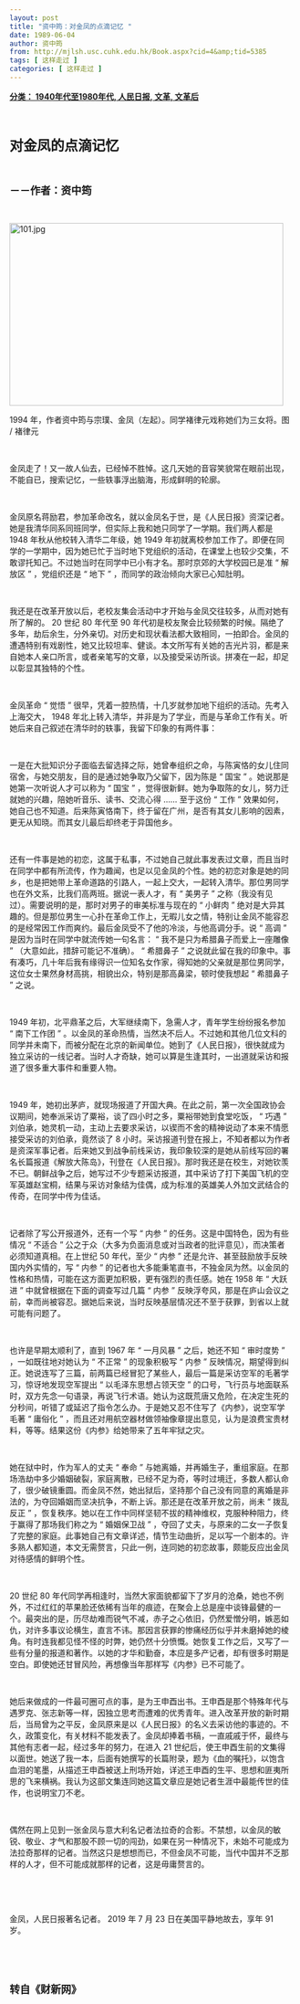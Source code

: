 ```yaml
---
layout: post
title: "资中筠：对金凤的点滴记忆 "
date: 1989-06-04
author: 资中筠
from: http://mjlsh.usc.cuhk.edu.hk/Book.aspx?cid=4&amp;tid=5385
tags: [ 这样走过 ]
categories: [ 这样走过 ]
---
```


<div style="margin: 15px 10px 10px 0px;">
<div>
<span id="ctl00_ContentPlaceHolder1_chapter1_SubjectLabel" style="font-weight:bold;text-decoration:underline;">
   分类： 1940年代至1980年代, 人民日报, 文革, 文革后
  </span>
</div>
<p class="p1">
<b>
<font size="5">
<span class="s1">
</span>
<br/>
</font>
</b>
</p>
<p class="p2">
<b>
<font size="5">
<span class="s1" style="">
     对金凤的点滴记忆
    </span>
<span class="s2" style="">
<span class="Apple-converted-space" style="">
</span>
</span>
</font>
</b>
</p>
<p class="p1">
<b>
<font size="4">
<span class="s1">
</span>
<br/>
</font>
</b>
</p>
<p class="p2">
<span class="s1">
<b>
<font size="4">
     －－作者：资中筠
    </font>
</b>
</span>
</p>
<p class="p1">
<span class="s1">
</span>
<br/>
</p>
<p class="p3">
<span class="s1">
<img alt="101.jpg" border="0" height="320" src="http://mjlsh.usc.cuhk.edu.hk/medias/contents/5385/101.jpg" width="480"/>
</span>
</p>
<p class="p2">
<span class="s2">
   1994
  </span>
<span class="s1">
   年，作者资中筠与宗璞、金凤（左起）。同学褚律元戏称她们为三女将。图
  </span>
<span class="s2">
   /
  </span>
<span class="s1">
   褚律元
  </span>
</p>
<p class="p1">
<span class="s1">
</span>
<br/>
</p>
<p class="p2">
<span class="s1">
   金凤走了！又一故人仙去，已经悼不胜悼。这几天她的音容笑貌常在眼前出现，不能自已，搜索记忆，一些轶事浮出脑海，形成鲜明的轮廓。
  </span>
</p>
<p class="p1">
<span class="s1">
</span>
<br/>
</p>
<p class="p2">
<span class="s1">
   金凤原名蒋励君，参加革命改名，就以金凤名于世，是《人民日报》资深记者。她是我清华同系同班同学，但实际上我和她只同学了一学期。我们两人都是
  </span>
<span class="s2">
   1948
  </span>
<span class="s1">
   年秋从他校转入清华二年级，她
  </span>
<span class="s2">
   1949
  </span>
<span class="s1">
   年初就离校参加工作了。即便在同学的一学期中，因为她已忙于当时地下党组织的活动，在课堂上也较少交集，不敢谬托知己。不过她当时在同学中已小有才名。那时京郊的大学校园已是准
  </span>
<span class="s2">
   “
  </span>
<span class="s1">
   解放区
  </span>
<span class="s2">
   ”
  </span>
<span class="s1">
   ，党组织还是
  </span>
<span class="s2">
   “
  </span>
<span class="s1">
   地下
  </span>
<span class="s2">
   ”
  </span>
<span class="s1">
   ，而同学的政治倾向大家已心知肚明。
  </span>
</p>
<p class="p1">
<span class="s1">
</span>
<br/>
</p>
<p class="p2">
<span class="s1">
   我还是在改革开放以后，老校友集会活动中才开始与金凤交往较多，从而对她有所了解的。
  </span>
<span class="s2">
   20
  </span>
<span class="s1">
   世纪
  </span>
<span class="s2">
   80
  </span>
<span class="s1">
   年代至
  </span>
<span class="s2">
   90
  </span>
<span class="s1">
   年代初是校友聚会比较频繁的时候。隔绝了多年，劫后余生，分外亲切。对历史和现状看法都大致相同，一拍即合。金凤的遭遇特别有戏剧性，她又比较坦率、健谈。本文所写有关她的吉光片羽，都是来自她本人亲口所言，或者亲笔写的文章，以及接受采访所谈。拼凑在一起，却足以彰显其独特的个性。
  </span>
</p>
<p class="p1">
<span class="s1">
</span>
<br/>
</p>
<p class="p2">
<span class="s1">
   金凤革命
  </span>
<span class="s2">
   “
  </span>
<span class="s1">
   觉悟
  </span>
<span class="s2">
   ”
  </span>
<span class="s1">
   很早，凭着一腔热情，十几岁就参加地下组织的活动。先考入上海交大，
  </span>
<span class="s2">
   1948
  </span>
<span class="s1">
   年北上转入清华，并非是为了学业，而是与革命工作有关。听她后来自己叙述在清华时的轶事，我留下印象的有两件事：
  </span>
</p>
<p class="p1">
<span class="s1">
</span>
<br/>
</p>
<p class="p2">
<span class="s1">
   一是在大批知识分子面临去留选择之际，她曾奉组织之命，与陈寅恪的女儿住同宿舍，与她交朋友，目的是通过她争取乃父留下，因为陈是
  </span>
<span class="s2">
   “
  </span>
<span class="s1">
   国宝
  </span>
<span class="s2">
   ”
  </span>
<span class="s1">
   。她说那是她第一次听说人才可以称为
  </span>
<span class="s2">
   “
  </span>
<span class="s1">
   国宝
  </span>
<span class="s2">
   ”
  </span>
<span class="s1">
   ，觉得很新鲜。她为争取陈的女儿，努力迁就她的兴趣，陪她听音乐、读书、交流心得
  </span>
<span class="s2">
   ……
  </span>
<span class="s1">
   至于这份
  </span>
<span class="s2">
   “
  </span>
<span class="s1">
   工作
  </span>
<span class="s2">
   ”
  </span>
<span class="s1">
   效果如何，她自己也不知道。后来陈寅恪南下，终于留在广州，是否有其女儿影响的因素，更无从知晓。而其女儿最后却终老于异国他乡。
  </span>
</p>
<p class="p1">
<span class="s1">
</span>
<br/>
</p>
<p class="p2">
<span class="s1">
   还有一件事是她的初恋，这属于私事，不过她自己就此事发表过文章，而且当时在同学中都有所流传，作为趣闻，也足以见金凤的个性。她的初恋对象是她的同乡，也是把她带上革命道路的引路人，一起上交大，一起转入清华。那位男同学也在外文系，比我们高两班。据说一表人才，有
  </span>
<span class="s2">
   “
  </span>
<span class="s1">
   美男子
  </span>
<span class="s2">
   ”
  </span>
<span class="s1">
   之称（我没有见过）。需要说明的是，那时对男子的审美标准与现在的
  </span>
<span class="s2">
   “
  </span>
<span class="s1">
   小鲜肉
  </span>
<span class="s2">
   ”
  </span>
<span class="s1">
   绝对是大异其趣的。但是那位男生一心扑在革命工作上，无暇儿女之情，特别让金凤不能容忍的是经常因工作而爽约。最后金凤受不了他的冷淡，与他高调分手。说
  </span>
<span class="s2">
   “
  </span>
<span class="s1">
   高调
  </span>
<span class="s2">
   ”
  </span>
<span class="s1">
   是因为当时在同学中就流传她一句名言：
  </span>
<span class="s2">
   “
  </span>
<span class="s1">
   我不是只为希腊鼻子而爱上一座雕像
  </span>
<span class="s2">
   ”
  </span>
<span class="s1">
   （大意如此，措辞可能记不准确）。
  </span>
<span class="s2">
   “
  </span>
<span class="s1">
   希腊鼻子
  </span>
<span class="s2">
   ”
  </span>
<span class="s1">
   之说就此留在我的印象中。事有凑巧，几十年后我有缘得识一位知名女作家，得知她的父亲就是那位男同学，这位女士果然身材高挑，相貌出众，特别是那高鼻梁，顿时使我想起
  </span>
<span class="s2">
   “
  </span>
<span class="s1">
   希腊鼻子
  </span>
<span class="s2">
   ”
  </span>
<span class="s1">
   之说。
  </span>
</p>
<p class="p1">
<span class="s1">
</span>
<br/>
</p>
<p class="p2">
<span class="s2">
   1949
  </span>
<span class="s1">
   年初，北平鼎革之后，大军继续南下，急需人才，青年学生纷纷报名参加
  </span>
<span class="s2">
   “
  </span>
<span class="s1">
   南下工作团
  </span>
<span class="s2">
   ”
  </span>
<span class="s1">
   。以金凤的革命热情，当然决不后人。不过她和其他几位文科的同学并未南下，而被分配在北京的新闻单位。她到了《人民日报》，很快就成为独立采访的一线记者。当时人才奇缺，她可以算是生逢其时，一出道就采访和报道了很多重大事件和重要人物。
  </span>
</p>
<p class="p1">
<span class="s1">
</span>
<br/>
</p>
<p class="p2">
<span class="s2">
   1949
  </span>
<span class="s1">
   年，她初出茅庐，就现场报道了开国大典。在此之前，第一次全国政协会议期间，她奉派采访了粟裕，谈了四小时之多，粟裕带她到食堂吃饭，
  </span>
<span class="s2">
   “
  </span>
<span class="s1">
   巧遇
  </span>
<span class="s2">
   ”
  </span>
<span class="s1">
   刘伯承，她灵机一动，主动上去要求采访，以锲而不舍的精神说动了本来不情愿接受采访的刘伯承，竟然谈了
  </span>
<span class="s2">
   8
  </span>
<span class="s1">
   小时。采访报道刊登在报上，不知者都以为作者是资深军事记者。后来她又到战争前线采访，我印象较深的是她从前线写回的署名长篇报道《解放大陈岛》，刊登在《人民日报》。那时我还是在校生，对她钦羡不已。朝鲜战争之后，她写过不少专题采访报道，其中采访了打下美国飞机的空军英雄赵宝桐，结果与采访对象结为佳偶，成为标准的英雄美人外加文武结合的传奇，在同学中传为佳话。
  </span>
</p>
<p class="p1">
<span class="s1">
</span>
<br/>
</p>
<p class="p2">
<span class="s1">
   记者除了写公开报道外，还有一个写
  </span>
<span class="s2">
   “
  </span>
<span class="s1">
   内参
  </span>
<span class="s2">
   ”
  </span>
<span class="s1">
   的任务。这是中国特色，因为有些情况
  </span>
<span class="s2">
   “
  </span>
<span class="s1">
   不适合
  </span>
<span class="s2">
   ”
  </span>
<span class="s1">
   公之于众（大多为负面消息或对当政者的批评意见），而决策者必须知道真相。在上世纪
  </span>
<span class="s2">
   50
  </span>
<span class="s1">
   年代，至少
  </span>
<span class="s2">
   “
  </span>
<span class="s1">
   内参
  </span>
<span class="s2">
   ”
  </span>
<span class="s1">
   还是允许、甚至鼓励放手反映国内外实情的，写
  </span>
<span class="s2">
   “
  </span>
<span class="s1">
   内参
  </span>
<span class="s2">
   ”
  </span>
<span class="s1">
   的记者也大多能秉笔直书，不独金凤为然。以金凤的性格和热情，可能在这方面更加积极，更有强烈的责任感。她在
  </span>
<span class="s2">
   1958
  </span>
<span class="s1">
   年
  </span>
<span class="s2">
   “
  </span>
<span class="s1">
   大跃进
  </span>
<span class="s2">
   ”
  </span>
<span class="s1">
   中就曾根据在下面的调查写过几篇
  </span>
<span class="s2">
   “
  </span>
<span class="s1">
   内参
  </span>
<span class="s2">
   ”
  </span>
<span class="s1">
   反映浮夸风，那是在庐山会议之前，幸而尚被容忍。据她后来说，当时反映基层情况还不至于获罪，到省以上就可能有问题了。
  </span>
</p>
<p class="p1">
<span class="s1">
</span>
<br/>
</p>
<p class="p2">
<span class="s1">
   也许是早期太顺利了，直到
  </span>
<span class="s2">
   1967
  </span>
<span class="s1">
   年
  </span>
<span class="s2">
   “
  </span>
<span class="s1">
   一月风暴
  </span>
<span class="s2">
   ”
  </span>
<span class="s1">
   之后，她还不知
  </span>
<span class="s2">
   “
  </span>
<span class="s1">
   审时度势
  </span>
<span class="s2">
   ”
  </span>
<span class="s1">
   ，一如既往地对她认为
  </span>
<span class="s2">
   “
  </span>
<span class="s1">
   不正常
  </span>
<span class="s2">
   ”
  </span>
<span class="s1">
   的现象积极写
  </span>
<span class="s2">
   “
  </span>
<span class="s1">
   内参
  </span>
<span class="s2">
   ”
  </span>
<span class="s1">
   反映情况，期望得到纠正。她说连写了三篇，前两篇已经冒犯了某些人，最后一篇是采访空军的毛著学习，惊讶地发现空军提出
  </span>
<span class="s2">
   “
  </span>
<span class="s1">
   以毛泽东思想占领天空
  </span>
<span class="s2">
   ”
  </span>
<span class="s1">
   的口号，飞行员与地面联系时，双方先念一句语录，再说飞行术语。她认为这既荒唐又危险，在决定生死的分秒间，听错了或延迟了指令怎么办。于是她又忍不住写了《内参》，说空军学毛著
  </span>
<span class="s2">
   “
  </span>
<span class="s1">
   庸俗化
  </span>
<span class="s2">
   ”
  </span>
<span class="s1">
   ，而且还对用航空器材做领袖像章提出意见，认为是浪费宝贵材料，等等。结果这份《内参》给她带来了五年牢狱之灾。
  </span>
</p>
<p class="p1">
<span class="s1">
</span>
<br/>
</p>
<p class="p2">
<span class="s1">
   她在狱中时，作为军人的丈夫
  </span>
<span class="s2">
   “
  </span>
<span class="s1">
   奉命
  </span>
<span class="s2">
   ”
  </span>
<span class="s1">
   与她离婚，并再婚生子，重组家庭。在那场浩劫中多少婚姻破裂，家庭离散，已经不足为奇，等时过境迁，多数人都认命了，很少破镜重圆。而金凤不然，她出狱后，坚持那个自己没有同意的离婚是非法的，为夺回婚姻而坚决抗争，不断上诉。那还是在改革开放之前，尚未
  </span>
<span class="s2">
   “
  </span>
<span class="s1">
   拨乱反正
  </span>
<span class="s2">
   ”
  </span>
<span class="s1">
   ，恢复秩序。她以在工作中同样坚韧不拔的精神维权，克服种种阻力，终于赢得了那场我们称之为
  </span>
<span class="s2">
   “
  </span>
<span class="s1">
   婚姻保卫战
  </span>
<span class="s2">
   ”
  </span>
<span class="s1">
   ，夺回了丈夫，与原来的二女一子恢复了完整的家庭。此事她自己有文章详述，情节生动曲折，足以写一个剧本的。许多熟人都知道，本文无需赘言，只此一例，连同她的初恋故事，颇能反应出金凤对待感情的鲜明个性。
  </span>
</p>
<p class="p1">
<span class="s1">
</span>
<br/>
</p>
<p class="p2">
<span class="s2">
   20
  </span>
<span class="s1">
   世纪
  </span>
<span class="s2">
   80
  </span>
<span class="s1">
   年代同学再相逢时，当然大家面貌都留下了岁月的沧桑，她也不例外，不过红红的苹果脸还依稀有当年的痕迹，在聚会上总是座中谈锋最健的一个。最突出的是，历尽劫难而锐气不减，赤子之心依旧，仍然爱憎分明，嫉恶如仇，对许多事议论横生，直言不讳。那因言获罪的惨痛经历似乎并未磨掉她的棱角。有时连我都见怪不怪的时弊，她仍然十分愤慨。她恢复工作之后，又写了一些有分量的报道和著作。以她的才华和勤奋，本应是多产记者，却有很多时期是空白。即使她还甘冒风险，再想像当年那样写《内参》已不可能了。
  </span>
</p>
<p class="p1">
<span class="s1">
</span>
<br/>
</p>
<p class="p2">
<span class="s1">
   她后来做成的一件最可圈可点的事，是为王申酉出书。王申酉是那个特殊年代与遇罗克、张志新等一样，因独立思考而遭难的优秀青年。进入改革开放的新时期后，当局曾为之平反，金凤原来是以《人民日报》的名义去采访他的事迹的。不久，政策变化，有关材料不能发表了。金凤却捧着书稿，一直戚戚于怀，最终与其他有志者一起，经过多年的努力，在进入
  </span>
<span class="s2">
   21
  </span>
<span class="s1">
   世纪后，使王申酉生前的文集得以面世。她送了我一本，后面有她撰写的长篇附录，题为《血的嘱托》，以饱含血泪的笔墨，从描述王申酉被送上刑场开始，详述王申酉的生平、思想和匪夷所思的飞来横祸。我认为这部文集连同她这篇文章应是她记者生涯中最能传世的佳作，也说明宝刀不老。
  </span>
</p>
<p class="p1">
<span class="s1">
</span>
<br/>
</p>
<p class="p2">
<span class="s1">
   偶然在网上见到一张金凤与意大利名记者法拉奇的合影。不禁想，以金凤的敏锐、敬业、才气和那股不顾一切的闯劲，如果在另一种情况下，未始不可能成为法拉奇那样的记者。当然这只是想想而已，不但金凤不可能，当代中国并不乏那样的人才，但不可能成就那样的记者，这是毋庸赘言的。
  </span>
</p>
<p class="p1">
<span class="s1">
</span>
<br/>
</p>
<p class="p1">
<span class="s1">
</span>
<br/>
</p>
<p class="p2">
<span class="s1">
   金凤，人民日报著名记者。
  </span>
<span class="s2">
   2019
  </span>
<span class="s1">
   年
  </span>
<span class="s2">
   7
  </span>
<span class="s1">
   月
  </span>
<span class="s2">
   23
  </span>
<span class="s1">
   日在美国平静地故去，享年
  </span>
<span class="s2">
   91
  </span>
<span class="s1">
   岁。
  </span>
</p>
<p class="p1">
<span class="s1">
</span>
<br/>
</p>
<p class="p1">
<b>
<font size="4">
<span class="s1">
</span>
<br/>
</font>
</b>
</p>
<p class="p2">
<span class="s1">
<b>
<font size="4">
     转自《财新网》
    </font>
</b>
</span>
</p>
</div>
